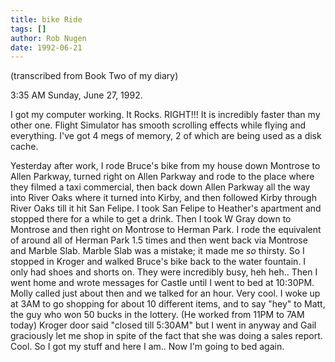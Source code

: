 ```yaml
---
title: bike Ride
tags: []
author: Rob Nugen
date: 1992-06-21
---
```


<p class=note>(transcribed from Book Two of my diary)

<p class=date>3:35 AM Sunday, June 27, 1992.

<p>I got my computer working.  It Rocks.  RIGHT!!!  It is incredibly
faster than my other one.  Flight Simulator has smooth scrolling
effects while flying and everything.  I've got 4 megs of memory, 2 of
which are being used as a disk cache.

<p>Yesterday after work, I rode Bruce's bike from my house down
Montrose to Allen Parkway, turned right on Allen Parkway and rode to
the place where they filmed a taxi commercial, then back down Allen
Parkway all the way into River Oaks where it turned into Kirby, and
then followed Kirby through River Oaks till it hit San Felipe.  I took
San Felipe to Heather's apartment and stopped there for a while to get
a drink.  Then I took W Gray down to Montrose and then right on
Montrose to Herman Park.  I rode the equivalent of around all of
Herman Park 1.5 times and then went back via Montrose and Marble
Slab. Marble Slab was a mistake; it made me <em>so</em> thirsty.  So I
stopped in Kroger and walked Bruce's bike back to the water fountain.
I only had shoes and shorts on.  They were incredibly busy, heh
heh.. Then I went home and wrote messages for Castle until I went to
bed at 10:30PM.  Molly called just about then and we talked for an
hour.  Very cool.  I woke up at 3AM to go shopping for about 10
different items, and to say "hey" to Matt, the guy who won 50 bucks in
the lottery.  (He worked from 11PM to 7AM today) Kroger door said
"closed till 5:30AM" but I went in anyway and Gail graciously let me
shop in spite of the fact that she was doing a sales report.  Cool.
So I got my stuff and here I am.. Now I'm going to bed again.
